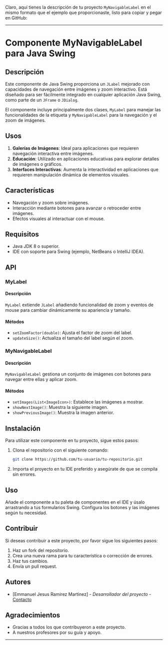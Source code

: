 Claro, aquí tienes la descripción de tu proyecto `MyNavigableLabel` en el mismo formato que el ejemplo que proporcionaste, listo para copiar y pegar en GitHub:

---

# Componente MyNavigableLabel para Java Swing

## Descripción
Este componente de Java Swing proporciona un `JLabel` mejorado con capacidades de navegación entre imágenes y zoom interactivo. Está diseñado para ser fácilmente integrado en cualquier aplicación Java Swing, como parte de un `JFrame` o `JDialog`.

El componente incluye principalmente dos clases, `MyLabel` para manejar las funcionalidades de la etiqueta y `MyNavigableLabel` para la navegación y el zoom de imágenes.

## Usos
1. **Galerías de Imágenes**: Ideal para aplicaciones que requieren navegación interactiva entre imágenes.
2. **Educación**: Utilizado en aplicaciones educativas para explorar detalles de imágenes o gráficos.
3. **Interfaces Interactivas**: Aumenta la interactividad en aplicaciones que requieren manipulación dinámica de elementos visuales.

## Características
- Navegación y zoom sobre imágenes.
- Interacción mediante botones para avanzar o retroceder entre imágenes.
- Efectos visuales al interactuar con el mouse.

## Requisitos
- Java JDK 8 o superior.
- IDE con soporte para Swing (ejemplo, NetBeans o IntelliJ IDEA).

## API
### MyLabel
#### Descripción
`MyLabel` extiende `JLabel` añadiendo funcionalidad de zoom y eventos de mouse para cambiar dinámicamente su apariencia y tamaño.
#### Métodos
- `setZoomFactor(double)`: Ajusta el factor de zoom del label.
- `updateSize()`: Actualiza el tamaño del label según el zoom.

### MyNavigableLabel
#### Descripción
`MyNavigableLabel` gestiona un conjunto de imágenes con botones para navegar entre ellas y aplicar zoom.
#### Métodos
- `setImages(List<ImageIcon>)`: Establece las imágenes a mostrar.
- `showNextImage()`: Muestra la siguiente imagen.
- `showPreviousImage()`: Muestra la imagen anterior.

## Instalación
Para utilizar este componente en tu proyecto, sigue estos pasos:
1. Clona el repositorio con el siguiente comando:
   ```bash
   git clone https://github.com/tu-usuario/tu-repositorio.git
   ```
2. Importa el proyecto en tu IDE preferido y asegúrate de que se compila sin errores.

## Uso
Añade el componente a tu paleta de componentes en el IDE y úsalo arrastrando a tus formularios Swing. Configura los botones y las imágenes según tu necesidad.

## Contribuir
Si deseas contribuir a este proyecto, por favor sigue los siguientes pasos:
1. Haz un fork del repositorio.
2. Crea una nueva rama para tu característica o corrección de errores.
3. Haz tus cambios.
4. Envía un pull request.

## Autores
- [Emmanuel Jesus Ramirez Martinez] - *Desarrollador del proyecto* - [Contacto]((https://github.com/Emmanuel548))

## Agradecimientos
- Gracias a todos los que contribuyeron a este proyecto.
- A nuestros profesores por su guía y apoyo.

---
